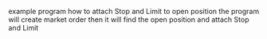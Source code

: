 example program how to attach Stop and Limit to open position
the program will create market order then it will find the open position and attach Stop and Limit
